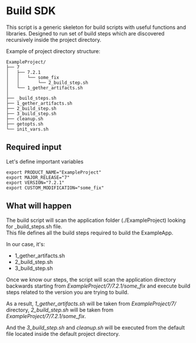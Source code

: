 # Build SDK
This script is a generic skeleton for build scripts with useful functions and libraries.
Designed to run set of build steps which are discovered recursively inside  the project directory.

Example of project directory structure:
```
ExampleProject/
├── 7
│   ├── 7.2.1
│   │   └── some_fix
│   │       └── 2_build_step.sh
│   └── 1_gether_artifacts.sh
│  
├── _build_steps.sh
├── 1_gether_artifacts.sh
├── 2_build_step.sh
├── 3_build_step.sh
├── cleanup.sh
├── getopts.sh
└── init_vars.sh
```

## Required input
Let's define important variables
```
export PRODUCT_NAME="ExampleProject"
export MAJOR_RELEASE="7"
export VERSION="7.2.1"
export CUSTOM_MODIFICATION="some_fix"
```

## What will happen
The build script will scan the application folder (./ExampleProject) looking for _build_steps.sh file.  
This file defines all the build steps required to build the ExampleApp.  

In our case, it's:
 - 1_gether_artifacts.sh
 - 2_build_step.sh
 - 3_build_step.sh

Once we know our steps, the script will scan the application directory backwards starting from *ExampleProject/7/7.2.1/some_fix* and execute build steps related to the version you are trying to build.  

As a result, *1_gether_artifacts.sh* will be taken from *ExampleProject/7/* directory, *2_build_step.sh* will be taken from *ExampleProject/7/7.2.1/some_fix*.

And the *3_build_step.sh* and *cleanup.sh* will be executed from the default file located inside the default project directory.
